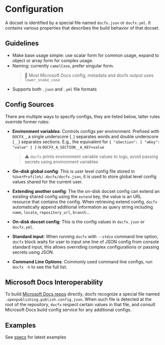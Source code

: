 # Configuration

A docset is identified by a special file named `docfx.json` or `docfx.yml`. It contains various properties that describes the build behavior of that docset.

## Guidelines

- Make base usage simple: use scalar form for common usage, expand to object or array form for complex usage.
- Naming: currently `camelCase`, prefer singular form.
  > 📝 Most Microsoft Docs config, metadata and docfx output uses `lower_snake_case`
- Supports both `.json` and `.yml` file formats

## Config Sources

There are multiple ways to specify configs, they are listed below, latter rules override former rules:

- **Environment variables**: Controls configs per environment. Prefixed with `DOCFX_`, a single underscore (`_`) separates words and double underscore (`__`) separates sections. E.g., the equivalent for `{ "aSection": { "aKey": "value" } }` is `DOCFX_A_SECTION__A_KEY=value`
  > ⚠ `docfx` prints environment variable values to logs, avoid passing secrets using environment variables

- **On-disk global config**: This is user level config file stored in `%UserProfile%/.docfx/docfx.json`, it is used to store global level config values shared for the current user.

- **Extending another config**: The the on-disk docset config can extend an existing shared config using the `extend` key, the value is an URL resource that contains the config. When retrieving extend config, `docfx` automatically append additional information as query string including `name`, `locale`, `repository_url`, `branch`...

- **On-disk docset config**: This is the config values in `docfx.json` or `docfx.yml`.

- **Standard input**: When running `docfx` with `--stdin` command line option, `docfx` block waits for user to input one line of JSON config from console standard input, this allows overriding complex configurations or passing secrets using JSON.

- **Command Line Options**: Commonly used command line configs, run `docfx -h` to see the full list.

## Microsoft Docs Interoperability

To build [Microsoft Docs repos](https://github.com/MicrosoftDocs) directly, docfx recognize a special file named `.openpublishing.publish.config.json`. When such file is detected at the root of the repository, `docfx` respect certain values in that file, and consult Microsoft Docs build config service for any additional configs.

## Examples

See [specs](../specs) for latest examples
